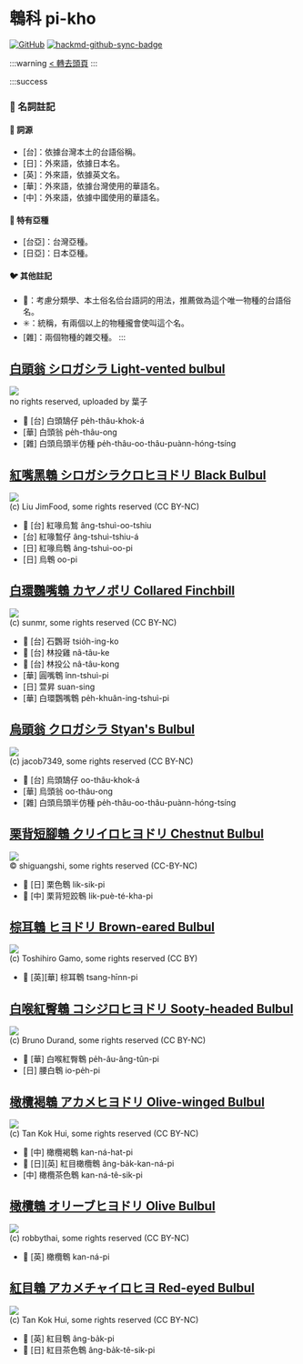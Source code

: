 # 鵯科 pi-kho

[![GitHub](https://img.shields.io/badge/GitHub-black?logo=github)](https://github.com/siansiansu/tsiau-a-e-mia)
[![hackmd-github-sync-badge](https://hackmd.io/UwXUrDhcTCOiFy7uu5mTIg/badge)](https://hackmd.io/UwXUrDhcTCOiFy7uu5mTIg)

:::warning
[< 轉去頭頁](https://hackmd.io/@siansiansu/Hy4VzNvha)
:::

:::success
### 📖 名詞註記

#### 📎 詞源

- [台]：依據台灣本土的台語俗稱。
- [日]：外來語，依據日本名。
- [英]：外來語，依據英文名。
- [華]：外來語，依據台灣使用的華語名。
- [中]：外來語，依據中國使用的華語名。

#### 🎏 特有亞種

- [台亞]：台灣亞種。
- [日亞]：日本亞種。

#### 🐦 其他註記

- 🎯：考慮分類學、本土俗名佮台語詞的用法，推薦做為這个唯一物種的台語俗名。
- ✳️：統稱，有兩個以上的物種攏會使叫這个名。
- [雜]：兩個物種的雜交種。
:::

## [白頭翁 シロガシラ Light-vented bulbul](https://ebird.org/species/livbul1)

![](https://inaturalist-open-data.s3.amazonaws.com/photos/59227677/medium.jpeg)
<br/>
no rights reserved, uploaded by 葉子

- 🎯 [台] 白頭鵠仔 pe̍h-thâu-khok-á
- [華] 白頭翁 pe̍h-thâu-ong
- [雜] 白頭烏頭半仿種 pe̍h-thâu-oo-thâu-puànn-hóng-tsíng

## [紅嘴黑鵯 シロガシラクロヒヨドリ Black Bulbul](https://ebird.org/species/blabul1)

![](https://inaturalist-open-data.s3.amazonaws.com/photos/76309732/medium.jpg)
<br/>
(c) Liu JimFood, some rights reserved (CC BY-NC)

- 🎯 [台] 紅喙烏鶖 âng-tshuì-oo-tshiu
- [台] 紅喙鶖仔 âng-tshuì-tshiu-á
- [日] 紅喙烏鵯 âng-tshuì-oo-pi
- [日] 烏鵯 oo-pi

## [白環鸚嘴鵯 カヤノボリ Collared Finchbill](https://ebird.org/species/colfin1)

![](https://inaturalist-open-data.s3.amazonaws.com/photos/33420257/medium.jpg)
<br/>
(c) sunmr, some rights reserved (CC BY-NC)

- 🎯 [台] 石鸚哥 tsio̍h-ing-ko
- 🎯 [台] 林投雞 nâ-tâu-ke
- 🎯 [台] 林投公 nâ-tâu-kong
- [華] 圓嘴鵯 înn-tshuì-pi
- [日] 萱昇 suan-sing
- [華] 白環鸚嘴鵯 pe̍h-khuân-ing-tshuì-pi

## [烏頭翁 クロガシラ Styan's Bulbul](https://ebird.org/species/stybul1)

![](https://inaturalist-open-data.s3.amazonaws.com/photos/31238957/medium.jpg)
<br/>
(c) jacob7349, some rights reserved (CC BY-NC)

- 🎯 [台] 烏頭鵠仔 oo-thâu-khok-á
- [華] 烏頭翁 oo-thâu-ong
- [雜] 白頭烏頭半仿種 pe̍h-thâu-oo-thâu-puànn-hóng-tsíng

## [栗背短腳鵯 クリイロヒヨドリ Chestnut Bulbul](https://ebird.org/species/chebul1)

![](https://inaturalist-open-data.s3.amazonaws.com/photos/367129749/large.jpeg)
<br/>
© shiguangshi, some rights reserved (CC-BY-NC)

- 🎯 [日] 栗色鵯 lik-sik-pi
- 🎯 [中] 栗背短跤鵯 lik-puè-té-kha-pi


## [棕耳鵯 ヒヨドリ Brown-eared Bulbul](https://ebird.org/species/brebul1)

![](https://inaturalist-open-data.s3.amazonaws.com/photos/20566056/medium.jpg)
<br/>
(c) Toshihiro Gamo, some rights reserved (CC BY)

- 🎯 [英][華] 棕耳鵯 tsang-hīnn-pi

## [白喉紅臀鵯 コシジロヒヨドリ Sooty-headed Bulbul](https://ebird.org/species/sohbul1)

![](https://inaturalist-open-data.s3.amazonaws.com/photos/5265681/medium.jpeg)
<br/>
(c) Bruno Durand, some rights reserved (CC BY-NC)

- 🎯 [華] 白喉紅臀鵯 pe̍h-âu-âng-tûn-pi
- [日] 腰白鵯 io-pe̍h-pi

## [橄欖褐鵯 アカメヒヨドリ Olive-winged Bulbul](https://ebird.org/species/olwbul1)

![](https://inaturalist-open-data.s3.amazonaws.com/photos/18876219/medium.jpg)
<br/>
(c) Tan Kok Hui, some rights reserved (CC BY-NC)

- 🎯 [中] 橄欖褐鵯 kan-ná-hat-pi
- 🎯 [日][英] 紅目橄欖鵯 âng-ba̍k-kan-ná-pi
- [中] 橄欖茶色鵯 kan-ná-tê-sik-pi

## [橄欖鵯 オリーブヒヨドリ Olive Bulbul](https://ebird.org/species/olibul1)

![](https://inaturalist-open-data.s3.amazonaws.com/photos/14865961/medium.jpeg)
<br/>
(c) robbythai, some rights reserved (CC BY-NC)

- 🎯 [英] 橄欖鵯 kan-ná-pi

## [紅目鵯 アカメチャイロヒヨ Red-eyed Bulbul](https://ebird.org/species/reebul1)

![](https://inaturalist-open-data.s3.amazonaws.com/photos/20022944/medium.jpg)
<br/>
(c) Tan Kok Hui, some rights reserved (CC BY-NC)

- 🎯 [英] 紅目鵯 âng-ba̍k-pi
- 🎯 [日] 紅目茶色鵯 âng-ba̍k-tê-sik-pi
